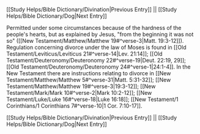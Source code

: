 [[Study Helps/Bible Dictionary/Divination|Previous Entry]]  ||  [[Study Helps/Bible Dictionary/Dog|Next Entry]]

 Permitted under some circumstances because of the hardness of the people's hearts, but as explained by Jesus, "from the beginning it was not so" ([[New Testament/Matthew/Matthew 19#^verse-3|Matt. 19:3-12]]). Regulation concerning divorce under the law of Moses is found in [[Old Testament/Leviticus/Leviticus 21#^verse-14|Lev. 21:14]]; [[Old Testament/Deuteronomy/Deuteronomy 22#^verse-19|Deut. 22:19, 29]]; [[Old Testament/Deuteronomy/Deuteronomy 24#^verse-1|24:1-4]]. In the New Testament there are instructions relating to divorce in [[New Testament/Matthew/Matthew 5#^verse-31|Matt. 5:31-32]]; [[New Testament/Matthew/Matthew 19#^verse-3|19:3-12]]; [[New Testament/Mark/Mark 10#^verse-2|Mark 10:2-12]]; [[New Testament/Luke/Luke 16#^verse-18|Luke 16:18]]; [[New Testament/1 Corinthians/1 Corinthians 7#^verse-10|1 Cor. 7:10-17]].

[[Study Helps/Bible Dictionary/Divination|Previous Entry]]  ||  [[Study Helps/Bible Dictionary/Dog|Next Entry]]